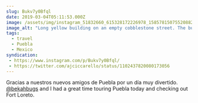 ```yaml
---
slug: Bukv7y0Bfql
date: 2019-03-04T05:11:53.000Z
image: /assets/img/instagram_51832660_615328172226978_1585781507552088203_n_18008297230155521.jpg
image_alt: "Long yellow building on an empty cobblestone street. The building has murals of a chicken and a long dragon-like creature."
tags: 
  - travel
  - Puebla
  - Mexico
syndication:
 - https://www.instagram.com/p/Bukv7y0Bfql/
 - https://twitter.com/ajciccarello/status/1102437820080173056
---
```


Gracias a nuestros nuevos amigos de Puebla por un día muy divertido.
[@bekahbugs](https://www.instagram.com/bekahbugs/) and I had a great time touring Puebla today and checking out Fort Loreto.
